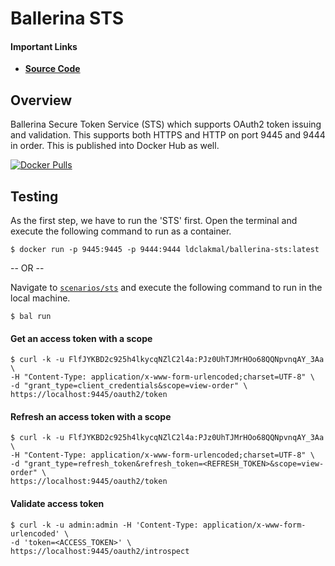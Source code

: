 # Ballerina STS

#### Important Links
- [**Source Code**](https://github.com/ldclakmal/ballerina-security/tree/master/scenarios/sts/ballerina-sts.bal)

## Overview

Ballerina Secure Token Service (STS) which supports OAuth2 token issuing and validation. This supports both HTTPS and 
HTTP on port 9445 and 9444 in order. This is published into Docker Hub as well.

[![Docker Pulls](https://img.shields.io/docker/pulls/ldclakmal/ballerina-sts)](https://hub.docker.com/r/ldclakmal/ballerina-sts)

## Testing

As the first step, we have to run the 'STS' first. Open the terminal and execute the following command to run as a 
container.
```shell
$ docker run -p 9445:9445 -p 9444:9444 ldclakmal/ballerina-sts:latest
```

-- OR --

Navigate to [`scenarios/sts`](https://github.com/ldclakmal/ballerina-security/tree/master/scenarios/sts) and execute the 
following command to run in the local machine.
```shell
$ bal run
```

#### Get an access token with a scope

```shell
$ curl -k -u FlfJYKBD2c925h4lkycqNZlC2l4a:PJz0UhTJMrHOo68QQNpvnqAY_3Aa \
-H "Content-Type: application/x-www-form-urlencoded;charset=UTF-8" \
-d "grant_type=client_credentials&scope=view-order" \
https://localhost:9445/oauth2/token
```

#### Refresh an access token with a scope

```shell
$ curl -k -u FlfJYKBD2c925h4lkycqNZlC2l4a:PJz0UhTJMrHOo68QQNpvnqAY_3Aa \
-H "Content-Type: application/x-www-form-urlencoded;charset=UTF-8" \
-d "grant_type=refresh_token&refresh_token=<REFRESH_TOKEN>&scope=view-order" \
https://localhost:9445/oauth2/token
```

#### Validate access token

```shell
$ curl -k -u admin:admin -H 'Content-Type: application/x-www-form-urlencoded' \
-d 'token=<ACCESS_TOKEN>' \
https://localhost:9445/oauth2/introspect
```
